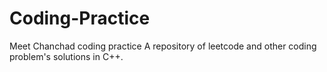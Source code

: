 # Coding-Practice
Meet Chanchad coding practice
A repository of leetcode and other coding problem's solutions in C++.
